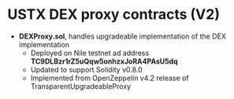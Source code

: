 # USTX DEX proxy contracts (V2)

* **DEXProxy.sol**, handles upgradeable implementation of the DEX implementation
  * Deployed on Nile testnet ad address **TC9DLBzr1rZ5uQqw5onhzxJoRA4PAsU5dq**
  * Updated to support Solidity v0.8.0
  * Implemented from OpenZeppelin v4.2 release of TransparentUpgradeableProxy
